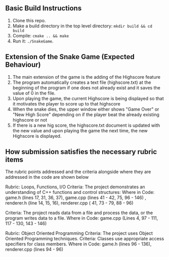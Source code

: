 ## Basic Build Instructions

1. Clone this repo.
2. Make a build directory in the top level directory: `mkdir build && cd build`
3. Compile: `cmake .. && make`
4. Run it: `./SnakeGame`.


## Extension of the Snake Game (Expected Behaviour)
  
  1. The main extension of the game is the adding of the Highscore feature
  2. The program automatically creates a text file (highscore.txt) at the beginning of the program if one does not already exist and it saves the value of 0 in the file.
  3. Upon playing the game, the current Highscore is being displayed so that it motivates the player to score up to that highscore
  4. When the snake dies, the upper window either shows "Game Over" or "New High Score" depending on if the player beat the already existing highscore or not
  5. If there is a new hig score, the highscore.txt document is updated with the new value and upon playing the game the next time, the new Highscore is displayed.
  
  ## How submission satisfies the necessary rubric items
  
  The rubric points addressed and the criteria alongside where they are addressed in the code are shown below
  
  Rubric: Loops, Functions, I/O
  Criteria: The project demonstrates an understanding of C++ functions and control structures:
  Where in Code: game.h (lines 17, 31, 36, 37), game.cpp (lines 41 - 42, 75, 96 - 146) , renderer.h (line 14, 15, 16), renderer.cpp ( 41, 73 - 79, 88 - 96)
  
  Criteria: The project reads data from a file and process the data, or the program writes data to a file.
  Where in Code:  game.cpp (Lines 4, 97 - 111, 117 - 130, 143 - 146)
  
  Rubric: Object Oriented Programming
  Criteria: The project uses Object Oriented Programming techniques.
  Criteria: Classes use appropriate access specifiers for class members.
  Where in Code: game.h (lines 96 - 136), renderer.cpp (lines 94 - 96)
  

  